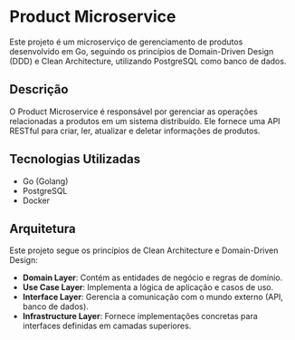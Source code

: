 # Product Microservice

Este projeto é um microserviço de gerenciamento de produtos desenvolvido em Go, seguindo os princípios de Domain-Driven Design (DDD) e Clean Architecture, utilizando PostgreSQL como banco de dados.

## Descrição

O Product Microservice é responsável por gerenciar as operações relacionadas a produtos em um sistema distribuído. Ele fornece uma API RESTful para criar, ler, atualizar e deletar informações de produtos.

## Tecnologias Utilizadas

- Go (Golang)
- PostgreSQL
- Docker

## Arquitetura

Este projeto segue os princípios de Clean Architecture e Domain-Driven Design:

- **Domain Layer**: Contém as entidades de negócio e regras de domínio.
- **Use Case Layer**: Implementa a lógica de aplicação e casos de uso.
- **Interface Layer**: Gerencia a comunicação com o mundo externo (API, banco de dados).
- **Infrastructure Layer**: Fornece implementações concretas para interfaces definidas em camadas superiores.
 